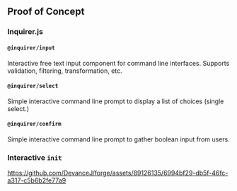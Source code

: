 ## Proof of Concept

### Inquirer.js
#### `@inquirer/input`

Interactive free text input component for command line interfaces. Supports validation, filtering, transformation, etc.

#### `@inquirer/select`

Simple interactive command line prompt to display a list of choices (single select.)

#### `@inquirer/confirm`

Simple interactive command line prompt to gather boolean input from users.

### Interactive `init`


https://github.com/DevanceJ/forge/assets/89126135/6994bf29-db5f-46fc-a317-c5b6b2fe77a9

